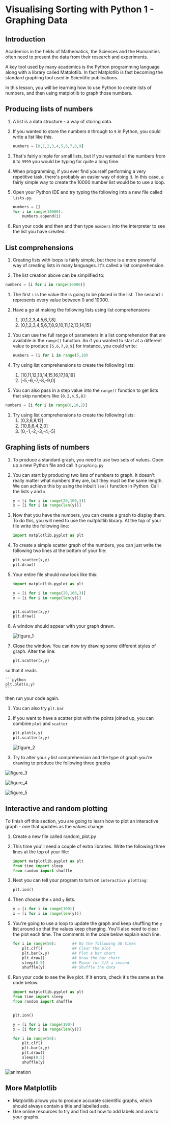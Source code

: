 # Visualising Sorting with Python 1 - Graphing Data

## Introduction

Academics in the fields of Mathematics, the Sciences and the Humanities often need to present the data from their research and experiments.

A key tool used by many academics is the Python programming language along with a library called Matplotlib. In fact Matplotlib is fast becoming the standard graphing tool used in Scientific publications.

In this lesson, you will be learning how to use Python to create lists of numbers, and then using matplotlib to graph those numbers.

## Producing lists of numbers

1. A list is a data structure - a way of storing data.
1. If you wanted to store the numbers `0` through to `9` in Python, you could write a list like this.

	```python
	numbers = [0,1,2,3,4,5,6,7,8,9]
	```

1. That's fairly simple for small lists, but if you wanted all the numbers from `0` to `9999` you would be typing for quite a long time.

1. When programming, if you ever find yourself performing a very repetitive task, there's probably an easier way of doing it. In this case, a fairly simple way to create the 10000 number list would be to use a loop.

1. Open your Python IDE and try typing the following into a new file called `lists.py`.

	```python
	numbers = []
	for i in range(10000):
		numbers.append(i)
	```

1. Run your code and then and then type `numbers` into the interpreter to see the list you have created.

## List comprehensions

1. Creating lists with loops is fairly simple, but there is a more powerful way of creating lists in many languages. It's called a list comprehension.

1. The list creation above can be simplified to:

```python
numbers = [i for i in range(10000)]
```

1. The first `i` is the value the is going to be placed in the list. The second `i` represents every value between 0 and 10000.

1. Have a go at making the following lists using list comprehensions
    1. [0,1,2,3,4,5,6,7,8]
    1. [0,1,2,3,4,5,6,7,8,9,10,11,12,13,14,15]

1. You can use the full range of parameters in a list comprehension that are available in the `range()` function. So if you wanted to start at a different value to produce `[5,6,7,8,9]` for instance, you could write:

	```python
	numbers = [i for i in range(5,10)
	```

1. Try using list comprehensions to create the following lists:
    1. [10,11,12,13,14,15,16,17,18,19]
    1. [-5,-6,-7,-8,-9,0]

1. You can also pass in a step value into the `range()` function to get lists that skip numbers like `[0,2,4,5,8]`:

```python
numbers = [i for i in range(0,10,2)]
```

1. Try using list comprehensions to create the following lists:
    1. [0,3,6,8,12]
    1. [10,8,6,4,2,0]
	1. [0,-1,-2,-3,-4,-5]

## Graphing lists of numbers

1. To produce a standard graph, you need to use two sets of values. Open up a new Python file and call it `graphing.py`

1. You can start by producing two lists of numbers to graph. It doesn't really matter what numbers they are, but they must be the same length. We can achieve this by using the inbuilt `len()` function in Python. Call the lists `y` and `x`.

	```python
	y = [i for i in range(20,100,3)]
	x = [i for i in range(len(y))]
	```

1. Now that you have the numbers, you can create a graph to display them. To do this, you will need to use the matplotlib library. At the top of your file write the following line:

	```python
	import matplotlib.pyplot as plt
	```

1. To create a simple scatter graph of the numbers, you can just write the following two lines at the bottom of your file:

	```python
	plt.scatter(x,y)
	plt.draw()
	```

1. Your entire file should now look like this:

	```python
	import matplotlib.pyplot as plt

	y = [i for i in range(20,100,3)]
	x = [i for i in range(len(y))]


	plt.scatter(x,y)
	plt.draw()
	```

1. A window should appear with your graph drawn.

	![figure_1](images/figure_1.png)

1. Close the window. You can now try drawing some different styles of graph. Alter the line:

	```python
	plt.scatter(x,y)
	```

so that it reads

	```python
	plt.plot(x,y)
	```

then run your code again.

1. You can also try `plt.bar`

2. If you want to have a scatter plot with the points joined up, you can combine `plot` and `scatter`

	```python
	plt.plot(x,y)
	plt.scatter(x,y)
	```

	![figure_2](images/figure_2.png)

1. Try to alter your `y` list comprehension and the type of graph you're drawing to produce the following three graphs

![figure_3](images/figure_3.png)

![figure_4](images/figure_4.png)

![figure_5](images/figure_5.png)

## Interactive and random plotting

To finish off this section, you are going to learn how to plot an interactive graph - one that updates as the values change.

1. Create a new file called random_plot.py
1. This time you'll need a couple of extra libraries. Write the following three lines at the top of your file:

	```python
	import matplotlib.pyplot as plt
	from time import sleep
	from random import shuffle
	```

1. Next you can tell your program to turn on `interactive plotting`:

	```python
	plt.ion()
	```

1. Then choose the `x` and `y` lists.

	```python
	y = [i for i in range(100)]
	x = [i for i in range(len(y))]
	```

1. You're going to use a loop to update the graph and keep shuffling the `y` list around so that the values keep changing. You'll also need to clear the plot each time. The comments in the code below explain each line.

   ```python
   for i in range(50):       ## Do the following 50 times
	   plt.clf()             ## Clear the plot
	   plt.bar(x,y)          ## Plot a bar chart
	   plt.draw()            ## Draw the bar chart
	   sleep(0.5)            ## Pause for 1/2 a second
	   shuffle(y)            ## Shuffle the data

   ```

1. Run your code to see the live plot. If it errors, check it's the same as the code below.

	```python
	import matplotlib.pyplot as plt
	from time import sleep
	from random import shuffle


	plt.ion()

	y = [i for i in range(100)]
	x = [i for i in range(len(y))]

	for i in range(50):
		plt.clf()
		plt.bar(x,y)
		plt.draw()
		sleep(0.5)
		shuffle(y)
	```

![animation](images/anim.gif)

## More Matplotlib
- Matplotlib allows you to produce accurate scientific graphs, which should always contain a title and labelled axis.
- Use online resources to try and find out how to add labels and axis to your graphs.


